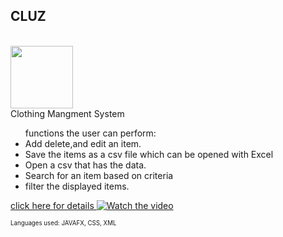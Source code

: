 <h2>CLUZ</h2>
</br>
<img src="https://azizck.github.io/PROG24178_CLUZ/logo.png" width="100px">
</br>
Clothing Mangment System 
<br>
<ul>
functions the user can perform:
  <li> Add delete,and edit an item. </li>
  <li> Save the items as a csv file which can be opened with Excel</li>
  <li>Open a csv that has the data.</li>
  <li>Search for an item based on criteria </li>
  <li> filter the displayed items.</li>
</ul>

<a href="https://azizck.github.io/PROG24178_CLUZ/proposal.pdf"> click here for details </a>
[![Watch the video](https://azizck.github.io/PROG24178_CLUZ/mockup/mockup.png)](https://youtu.be/ykkEgaiPhBA)

 <sub><sup>
 Languages used: 
 JAVAFX, CSS, XML
<p>
</sup></sub>
